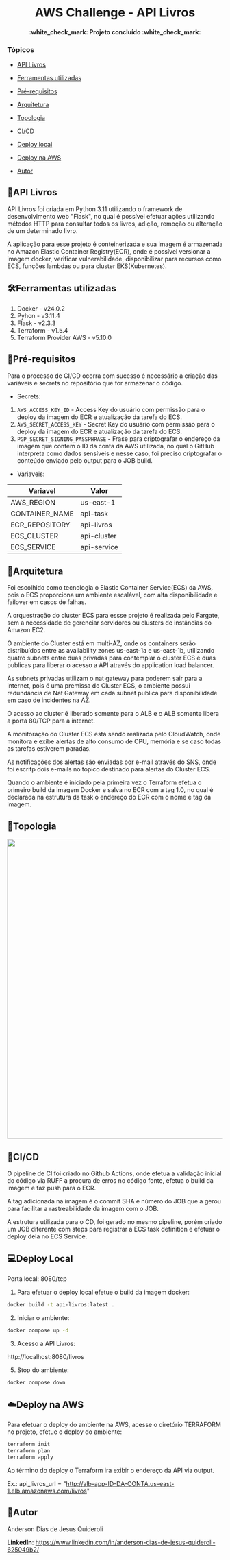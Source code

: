 <h1 align="center"> AWS Challenge - API Livros</h1>
<h4 align="center"> 
    :white_check_mark:  Projeto concluído  :white_check_mark:
</h4>

### Tópicos 

- [API Livros](#api-livros)

- [Ferramentas utilizadas](#ferramentas-utilizadas)

- [Pré-requisitos](#pré-requisitos)

- [Arquitetura](#arquitetura)

- [Topologia](#topologia)

- [CI/CD](#cicd)

- [Deploy local](#deploy-local)

- [Deploy na AWS](#%EF%B8%8Fdeploy-na-aws)
 
- [Autor](#autor)


## 💽API Livros

API Livros foi criada em Python 3.11 utilizando o framework de desenvolvimento web "Flask", no qual é possível efetuar ações utilizando métodos HTTP para consultar todos os livros, adição, remoção ou alteração de um determinado livro.

A aplicação para esse projeto é conteinerizada e sua imagem é armazenada no Amazon Elastic Container Registry(ECR), onde é possível versionar a imagem docker, verificar vulnerabilidade, disponibilizar para recursos como ECS, funções lambdas ou para cluster EKS(Kubernetes).

## 🛠Ferramentas utilizadas

1. Docker - v24.0.2
2. Pyhon - v3.11.4
3. Flask - v2.3.3
4. Terraform - v1.5.4
5. Terraform Provider AWS - v5.10.0

## 🧩Pré-requisitos

Para o processo de CI/CD ocorra com sucesso é necessário a criação das variáveis e secrets no repositório que for armazenar o código.

- Secrets:
1. `AWS_ACCESS_KEY_ID` - Access Key do usuário com permissão para o deploy da imagem do ECR  e atualização da tarefa do ECS.
2. `AWS_SECRET_ACCESS_KEY` - Secret Key do usuário com permissão para o deploy da imagem do ECR  e atualização da tarefa do ECS.
3. `PGP_SECRET_SIGNING_PASSPHRASE` - Frase para criptografar o endereço da imagem que contem o ID da conta da AWS utilizada, no qual o GitHub interpreta como dados sensíveis e nesse caso, foi preciso criptografar o conteúdo enviado pelo output para o JOB build.

- Variaveis:
  
| Variavel | Valor |
|----------|-------|
| AWS_REGION | us-east-1 |
| CONTAINER_NAME | api-task |
| ECR_REPOSITORY | api-livros |
| ECS_CLUSTER | api-cluster |
| ECS_SERVICE | api-service |

## 📐Arquitetura

Foi escolhido como tecnologia o Elastic Container Service(ECS) da AWS, pois o ECS proporciona um ambiente escalável, com alta disponibilidade e failover em casos de falhas.

A orquestração do cluster ECS para essse projeto é realizada pelo Fargate, sem a necessidade de gerenciar servidores ou clusters de instâncias do Amazon EC2. 

O ambiente do Cluster está em multi-AZ, onde os containers serão distribuídos entre as availability zones us-east-1a e us-east-1b, utilizando quatro subnets entre duas privadas para contemplar o cluster ECS e duas publicas para liberar o acesso a API através do application load balancer.

As subnets privadas utilizam o nat gateway para poderem sair para a internet, pois é uma premissa do Cluster ECS, o ambiente possui redundância de Nat Gateway em cada subnet publica para disponibilidade em caso de incidentes na AZ.

O acesso ao cluster é liberado somente para o ALB e o ALB somente libera a porta 80/TCP para a internet.

A monitoração do Cluster ECS está sendo realizada pelo CloudWatch, onde monitora e exibe alertas de alto consumo de CPU, memória e se caso todas as tarefas estiverem paradas. 

As notificações dos alertas são enviadas por e-mail através do SNS, onde foi escritp dois e-mails no topico destinado para alertas do Cluster ECS.

Quando o ambiente é iniciado pela primeira vez o Terraform efetua o primeiro build da imagem Docker e salva no ECR com a tag 1.0, no qual é declarada na estrutura da task o endereço do ECR com o nome e tag da imagem.

## 📐Topologia

<div allign="center">
<img src="https://github.com/anderson-quideroli/aws-challenge-api-livros/assets/127318593/d8484871-325a-449d-a57a-8eba75a098fa.JPG" width="700px" />
</div>

## 🧱CI/CD

O pipeline de CI foi criado no Github Actions, onde efetua a validação inicial do código via RUFF a procura de erros no código fonte, efetua o build da imagem e faz push para o ECR.

A tag adicionada na imagem é o commit SHA e número do JOB que a gerou para facilitar a rastreabilidade da imagem com o JOB.

A estrutura utilizada para o CD, foi gerado no mesmo pipeline, porém criado um JOB diferente com steps para registrar a ECS task definition e efetuar o deploy dela no ECS Service.

## 💻Deploy Local


Porta local: 8080/tcp


1. Para efetuar o deploy local efetue o build da imagem docker:

```bash
docker build -t api-livros:latest .
```

2. Iniciar o ambiente:

```bash
docker compose up -d
```

3. Acesso a API Livros:
   
http://localhost:8080/livros

5. Stop do ambiente:

```bash
docker compose down
```

## ☁️Deploy na AWS

Para efetuar o deploy do ambiente na AWS, acesse o diretório TERRAFORM no projeto, efetue o deploy do ambiente:

```bash
terraform init
terraform plan
terraform apply
```
Ao término do deploy o Terraform ira exibir o endereço da API via output.

Ex.: api_livros_url =  "http://alb-app-ID-DA-CONTA.us-east-1.elb.amazonaws.com/livros"

## 👦Autor

Anderson Dias de Jesus Quideroli

**LinkedIn**: https://www.linkedin.com/in/anderson-dias-de-jesus-quideroli-625049b2/
